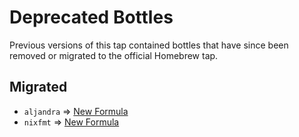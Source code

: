 # Deprecated Bottles

Previous versions of this tap contained bottles that have since been removed or migrated to the official Homebrew tap.

## Migrated

- `aljandra` => [New Formula](https://formulae.brew.sh/formula/alejandra)
- `nixfmt` => [New Formula](https://formulae.brew.sh/formula/nixfmt)
